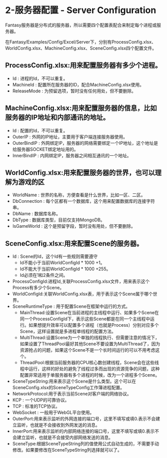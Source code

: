 # 2-服务器配置 - Server Configuration

Fantasy服务器是分布式的服务器，所以需要四个配置表配合来制定每个进程或服务器。

在Fantasy/Examples/Config/Excel/Server下，分别有ProcessConfig.xlsx、WorldConfig.xlsx、MachineConfig.xlsx、SceneConfig.xlsx四个配置文件。

## ProcessConfig.xlsx:用来配置服务器有多少个进程。
  - Id : 进程的Id，不可以重复。
  - MachineId : 配置所在服务器的ID，配合MachineConfig.xlsx使用。
  - ReleaseMode : 为预留选项，暂时没有任何用处，但不要删除。
## MachineConfig.xlsx:用来配置服务器的信息，比如服务器的IP地址和内部通讯的地址。
  - Id : 配置的Id，不可以重复。
  - OuterIP : 外网的IP地址，主要用于客户端连接服务器使用。
  - OuterBindIP : 外网绑定IP，服务器的网络需要绑定一个IP地址，这个地址是给服务器SOCKET绑定地址用的。
  - InnerBindIP : 内网绑定IP，服务器之间相互通讯的一个地址。
## WorldConfig.xlsx:用来配置服务器的世界，也可以理解为游戏的区
  - WorldName : 世界的名称，方便查看是什么世界，比如一区、二区。
  - DbConnection : 每个区都有一个数据库，这个用来配置数据库的连接字符串。
  - DbName : 数据库名称。
  - DbType : 数据库类型，目前仅支持MongoDB。
  - IsGameWorld : 这个是预留字段，暂时没有用处，但不要删除。
## SceneConfig.xlsx:用来配置Scene的服务器。
  - Id : Scene的Id，这个Id有一些规则需要遵守
    - Id不能小于当前WorldConfigId \* 1000 +1。
    - Id不能大于当前WorldConfigId \* 1000 +255。
    - Id必须在1和2条件之间。
  - ProcessConfigId:进程Id,关联ProcessConfig.xlsx文件，用来表示这个Process有多少个Scene。
  - WorldConfigId:关联WorldConfig.xlsx表，用于表示这个Scene属于哪个世界。
  - SceneRuntimeType : 用于配置Scene在框架中运行的方式。
    - MainThread:设置Scene在当前进程的主线程中运行、如果多个Scene在同一个ProcessConfigId下，表示这些Scene都是在同一个主线程中运行。如果想提升效率可以配置多个进程（也就是Process）分别对应多个Scene，这样设置就是多进程单线程的配置方法。
    - MultiThread:设置Scene为一个单独的线程执行、但需要注意的情况下，如果设置了ThreadPool最好其他Scene不要设置为MultiThread了，因为资源抢占的问题，如果这个Scene不是一个长时间运行的可以不用考虑这个。
    - ThreadPool:根据当前服务器的CPU核心数创建线程，Scene会在这些线程中运行，这样的好处的避免了线程过多而出现的资源竞争的问题，这种配置非常适用于单服务器有多个进程的时候，改为一个进程多个Scene。
  - SceneTypeString:用来表示这个Scene是什么类型。这个可以在SceneConfig.xlsx的SceneTypeConfig工作簿进程配置。
  - NetworkProtocol:用于表示当前Scene对客户端的网络协议。
   - KCP : 一个UDP的可靠协议。
   - TCP : 标准的TCP协议。
   - WebSocket : 一般用于WebGL平台使用。
  - OuterPort:用来表示监听的外网连接的端口号，这里不填写或填0.表示不会建立监听，也就是不会接收到外网发送的消息。
  - InnerPort:用来表示监听的内部网络连接的端口号，这里不填写或填0.表示不会建立监听，也就是不会接受内部网络发送的消息。
  - SceneType:根据SceneTypeString列的值使用公式自动生成的，不需要手动修改。如果要修改在SceneTypeString列选择就可以了。
